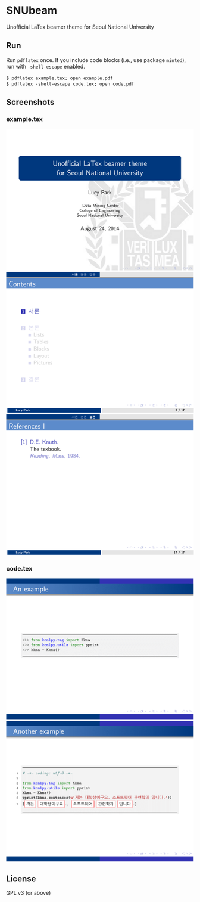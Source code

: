 # SNUbeam

Unofficial LaTex beamer theme for Seoul National University

## Run

Run ``pdflatex`` once. If you include code blocks (i.e., use package ``minted``), run with ``-shell-escape`` enabled.

    $ pdflatex example.tex; open example.pdf
    $ pdflatex -shell-escape code.tex; open code.pdf

## Screenshots

### example.tex
![](images/example-01.png)
![](images/example-03.png)
![](images/example-21.png)

### code.tex
![](images/code-1.png)
![](images/code-2.png)

## License

GPL v3 (or above)
